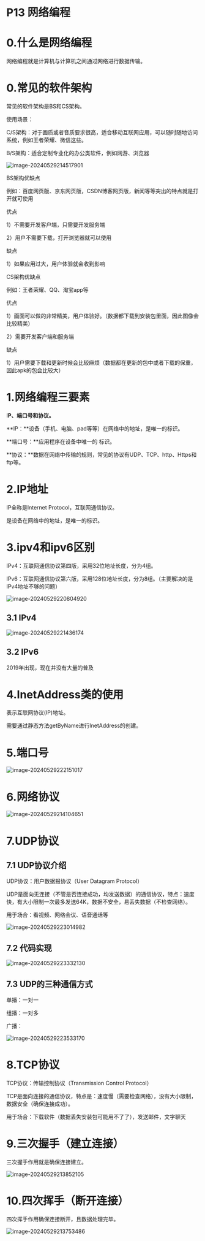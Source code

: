 # P13 网络编程

# 0.什么是网络编程

网络编程就是计算机与计算机之间通过网络进行数据传输。



# 0.常见的软件架构

常见的软件架构是BS和CS架构。

使用场景：

C/S架构：对于画质或者音质要求很高，适合移动互联网应用，可以随时随地访问系统，例如王者荣耀、微信这些。

B/S架构：适合定制专业化的办公类软件，例如网游、浏览器

![image-20240529214517901](C:\Users\Administrator\Desktop\黑马程序员基础课程\图片\常见的软件架构.png)

BS架构优缺点

例如：百度网页版、京东网页版，CSDN博客网页版，新闻等等突出的特点就是打开就可使用

优点

1）不需要开发客户端，只需要开发服务端

2）用户不需要下载，打开浏览器就可以使用



缺点

1）如果应用过大，用户体验就会收到影响





CS架构优缺点

例如：王者荣耀、QQ、淘宝app等

优点

1）画面可以做的非常精美，用户体验好。（数据都下载到安装包里面，因此图像会比较精美）

2）需要开发客户端和服务端

缺点

1）用户需要下载和更新时候会比较麻烦（数据都在更新的包中或者下载的保重，因此apk的包会比较大）





# 1.网络编程三要素

I**P、端口号和协议。**

**IP：**设备（手机、电脑、pad等等）在网络中的地址，是唯一的标识。

**端口号：**应用程序在设备中唯一的 标识。

**协议：**数据在网络中传输的规则，常见的协议有UDP、TCP、http、Https和ftp等。







# 2.IP地址

IP全称是Internet Protocol，互联网通信协议。

是设备在网络中的地址，是唯一的标识。  





# 3.ipv4和ipv6区别

IPv4：互联网通信协议第四版，采用32位地址长度，分为4组。

IPv6：互联网通信协议第六版，采用128位地址长度，分为8组。（主要解决的是IPv4地址不够的问题）

![image-20240529220804920](C:\Users\Administrator\Desktop\黑马程序员基础课程\图片\IPv4和IPv6.png)

## 3.1 IPv4

![image-20240529221436174](C:\Users\Administrator\Desktop\黑马程序员基础课程\图片\IPv4.png)

## 3.2 IPv6

2019年出现，现在并没有大量的普及



# 4.InetAddress类的使用

表示互联网协议(IP)地址。

需要通过静态方法getByName进行InetAddress的创建。 





# 5.端口号

![image-20240529222151017](C:\Users\Administrator\Desktop\黑马程序员基础课程\图片\端口号.png)



# 6.网络协议

![image-20240529214104651](C:\Users\Administrator\Desktop\黑马程序员基础课程\图片\协议.png)

# 7.UDP协议

## 7.1 UDP协议介绍

UDP协议：用户数据报协议（User Datagram Protocol）

UDP是面向无连接（不管是否连接成功，均发送数据）的通信协议，特点：速度快，有大小限制一次最多发送64K，数据不安全，易丢失数据（不检查网络）。

用于场合：看视频、网络会议、语音通话等



![image-20240529223014982](C:\Users\Administrator\Desktop\黑马程序员基础课程\图片\TCP和UDP协议.png)

## 7.2 代码实现

![image-20240529223332130](C:\Users\Administrator\Desktop\黑马程序员基础课程\图片\UDP代码实现.png)



## 7.3 UDP的三种通信方式

单播：一对一

组播：一对多

广播：

![image-20240529223533170](C:\Users\Administrator\Desktop\黑马程序员基础课程\图片\UDP的三种通信方式.png)



# 8.TCP协议

TCP协议：传输控制协议（Transmission Control Protocol）

TCP是面向连接的通信协议，特点是：速度慢（需要检查网络），没有大小限制，数据安全（确保连接成功）。

用于场合：下载软件（数据丢失安装包可能用不了了），发送邮件，文字聊天







# 9.三次握手（建立连接）

三次握手作用就是确保连接建立。

![image-20240529213852105](C:\Users\Administrator\Desktop\黑马程序员基础课程\图片\三次握手.png)



# 10.四次挥手（断开连接）

四次挥手作用确保连接断开，且数据处理完毕。

![image-20240529213753486](C:\Users\Administrator\Desktop\黑马程序员基础课程\图片\四次挥手.png)